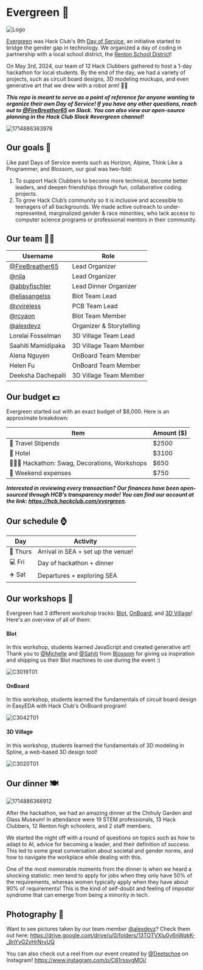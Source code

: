 # Evergreen 🌲
![Logo](https://github.com/hackclub/evergreen/assets/76709163/50219654-a882-4dc1-a152-f8e00dec6a9d)

[Evergreen](https://evergreen.hackclub.com/) was Hack Club's 9th [Day of Service](https://daysofservice.hackclub.com/), an initiative started to bridge the gender gap in technology. We organized a day of coding in partnership with a local school district, the [Renton School District](https://www.rentonschools.us/)!

On May 3rd, 2024, our team of 12 Hack Clubbers gathered to host a 1-day hackathon for local students. By the end of the day, we had a variety of projects, such as circuit board designs, 3D modeling mockups, and even generative art that we drew with a robot arm! 🤖🦾

***This repo is meant to serve as a point of reference for anyone wanting to organize their own Day of Service! If you have any other questions, reach out to [@FireBreather65](https://hackclub.slack.com/team/U05J46STSS2) on Slack. You can also view our open-source planning in the Hack Club Slack #evergreen channel!***

![1714886363978](https://github.com/hackclub/evergreen/assets/76709163/fb819731-4e8c-45e8-a190-5c7d9bf4bbae)

## Our goals 🎯
Like past Days of Service events such as Horizon, Alpine, Think Like a Programmer, and Blossom, our goal was two-fold:

1. To support Hack Clubbers to become more technical, become better leaders, and deepen friendships through fun, collaborative coding projects.
2. To grow Hack Club’s community so it is inclusive and accessible to teenagers of all backgrounds. We made active outreach to under-represented, marginalized gender & race minorities, who lack access to computer science programs or professional mentors in their community.

## Our team 🫶🏾
| Username    | Role |
| -------- | ------- |
| [@FireBreather65](https://github.com/FireBreather65) | Lead Organizer |
| [@nila](https://hackclub.slack.com/team/U01FAVARYH1) | Lead Organizer |
| [@abbyfischler](https://github.com/abbyfischler) | Lead Dinner Organizer |
| [@eliasangelss](https://github.com/eliasangelss) | Blot Team Lead |
| [@vvireless](https://github.com/vvireless) | PCB Team Lead |
| [@rcyaon](https://github.com/rcyaon) | Blot Team Member |
| [@alexdevz](https://github.com/alexdevz) | Organizer & Storytelling |
| Lorelai Fosselman | 3D Village Team Lead |
| Saahiti Mamidipaka | 3D Village Team Member |
| Alena Nguyen | OnBoard Team Member |
| Helen Fu | OnBoard Team Member |
| Deeksha Dachepalli | 3D Village Team Member |

## Our budget 💵
Evergreen started out with an exact budget of $8,000. Here is an approximate breakdown:

| Item    | Amount ($) |
| -------- | ------- |
| 🧳 Travel Stipends  | $2500  |
| 🏨 Hotel  | $3100  |
| 🧑🏾‍💻 Hackathon: Swag, Decorations, Workshops | $650 |
| 🎈 Weekend expenses | $750  |

***Interested in reviewing every transaction? Our finances have been open-sourced through HCB's transparency mode! You can find our account at the link: https://hcb.hackclub.com/evergreen.***

## Our schedule ⌚

| Day    | Activity |
| -------- | ------- |
| 🌆 Thurs | Arrival in SEA + set up the venue! |
| 💻 Fri | Day of hackathon + dinner |
| ✈️ Sat | Departures + exploring SEA |

## Our workshops 🧩
Evergreen had 3 different workshop tracks: [Blot](https://blot.hackclub.dev), [OnBoard](https://blot.hackclub.dev), and [3D Village](https://jams.hackclub.com/jam/3d-club-village)! Here's an overview of all of them:

#### Blot
In this workshop, students learned JavaScript and created generative art!
Thank you to [@Michelle](https://hackclub.slack.com/team/U06D7NTBDCY) and [@Sahiti](https://hackclub.slack.com/team/U03RU99SGKA) from [Blossom](https://blossom.hackclub.com) for giving us inspiration and shipping us their Blot machines to use during the event :)

![C3019T01](https://github.com/hackclub/evergreen/assets/76709163/39a908e8-202c-4335-9e18-f3fee6932c59)

#### OnBoard
In this workshop, students learned the fundamentals of circuit board design in EasyEDA with Hack Club's OnBoard program!

![C3042T01](https://github.com/hackclub/evergreen/assets/76709163/7de1e2f1-2ab4-44c6-91af-ce5d850f82f7)

#### 3D Village
In this workshop, students learned the fundamentals of 3D modeling in Spline, a web-based 3D design tool!

![C3020T01](https://github.com/hackclub/evergreen/assets/76709163/574e71ff-ecc1-47e6-b30c-0c0b74426814)

## Our dinner 🍽️
![1714886366912](https://github.com/hackclub/evergreen/assets/76709163/7acab66e-e3ef-479b-ad19-be34207b0034)

After the hackathon, we had an amazing dinner at the Chihuly Garden and Glass Museum! In attendance were 19 STEM professionals, 13 Hack Clubbers, 12 Renton high schoolers, and 2 staff members.

We started the night off with a round of questions on topics such as how to adapt to AI, advice for becoming a leader, and their definition of success. This led to some great conversation about societal and gender norms, and how to navigate the workplace while dealing with this.

One of the most memorable moments from the dinner is when we heard a shocking statistic: men tend to apply for jobs when they only have 50% of the requirements, whereas women typically apply when they have about 90% of requirements! This is the kind of self-doubt and feeling of impostor syndrome that can emerge from being a minority in tech.

## Photography 📸
Want to see pictures taken by our team member [@alexdevz](https://github.com/alexdevz)? Check them out here: https://drive.google.com/drive/u/0/folders/13TOTVXlu0y6nWqkK-_8nYyG2yHrNrvUQ

You can also check out a reel from our event created by [@Deetschoe](https://github.com/Deetschoe) on Instagram! https://www.instagram.com/p/C61rssvgMOj/
